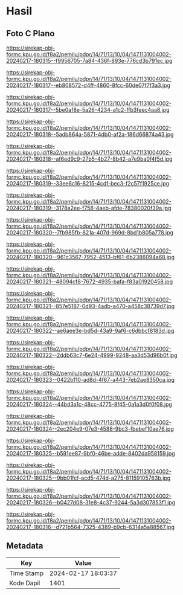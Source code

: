 # Hasil

## Foto C Plano

https://sirekap-obj-formc.kpu.go.id/f8a2/pemilu/pdpr/14/71/13/10/04/1471131004002-20240217-180315--f9956705-7a84-436f-893e-776cd3b791ec.jpg

https://sirekap-obj-formc.kpu.go.id/f8a2/pemilu/pdpr/14/71/13/10/04/1471131004002-20240217-180317--eb808572-d4ff-4860-8fcc-60de07f7f3a3.jpg

https://sirekap-obj-formc.kpu.go.id/f8a2/pemilu/pdpr/14/71/13/10/04/1471131004002-20240217-180317--5be0af8e-5a26-4234-a1c2-ffb3feec4aa8.jpg

https://sirekap-obj-formc.kpu.go.id/f8a2/pemilu/pdpr/14/71/13/10/04/1471131004002-20240217-180318--5adb864a-5871-4db0-af2a-186d66874a43.jpg

https://sirekap-obj-formc.kpu.go.id/f8a2/pemilu/pdpr/14/71/13/10/04/1471131004002-20240217-180318--af6ed9c9-27b5-4b27-8b42-a7e9ba0f4f5d.jpg

https://sirekap-obj-formc.kpu.go.id/f8a2/pemilu/pdpr/14/71/13/10/04/1471131004002-20240217-180319--33ee6c16-8215-4cdf-bec3-f2c57f1925ce.jpg

https://sirekap-obj-formc.kpu.go.id/f8a2/pemilu/pdpr/14/71/13/10/04/1471131004002-20240217-180319--3178a2ee-f758-4aeb-afde-78380020f39a.jpg

https://sirekap-obj-formc.kpu.go.id/f8a2/pemilu/pdpr/14/71/13/10/04/1471131004002-20240217-180320--7fb985fb-821a-407d-969d-8bd1b805a778.jpg

https://sirekap-obj-formc.kpu.go.id/f8a2/pemilu/pdpr/14/71/13/10/04/1471131004002-20240217-180320--961c3567-7952-4513-bf61-6b2386094a68.jpg

https://sirekap-obj-formc.kpu.go.id/f8a2/pemilu/pdpr/14/71/13/10/04/1471131004002-20240217-180321--48094cf8-7672-4935-bafa-f83a01920458.jpg

https://sirekap-obj-formc.kpu.go.id/f8a2/pemilu/pdpr/14/71/13/10/04/1471131004002-20240217-180321--857e5187-0d93-4adb-a470-a458c38739d7.jpg

https://sirekap-obj-formc.kpu.go.id/f8a2/pemilu/pdpr/14/71/13/10/04/1471131004002-20240217-180322--ae6aee3e-bd5d-43a9-9af6-c6dbbcf8183d.jpg

https://sirekap-obj-formc.kpu.go.id/f8a2/pemilu/pdpr/14/71/13/10/04/1471131004002-20240217-180322--2ddb63c7-6e24-4999-9248-aa3d53d96b0f.jpg

https://sirekap-obj-formc.kpu.go.id/f8a2/pemilu/pdpr/14/71/13/10/04/1471131004002-20240217-180323--0422b110-ad8d-4f67-a443-7eb2ae8350ca.jpg

https://sirekap-obj-formc.kpu.go.id/f8a2/pemilu/pdpr/14/71/13/10/04/1471131004002-20240217-180324--44bd3a1c-48cc-4775-8f45-0a1a3d0f0f08.jpg

https://sirekap-obj-formc.kpu.go.id/f8a2/pemilu/pdpr/14/71/13/10/04/1471131004002-20240217-180324--2ec204e9-07e3-4588-9bc3-fbebef10ae76.jpg

https://sirekap-obj-formc.kpu.go.id/f8a2/pemilu/pdpr/14/71/13/10/04/1471131004002-20240217-180325--b591ee87-9bf0-46be-adde-8402da958159.jpg

https://sirekap-obj-formc.kpu.go.id/f8a2/pemilu/pdpr/14/71/13/10/04/1471131004002-20240217-180325--9bb01fcf-acd5-474d-a275-81159105763b.jpg

https://sirekap-obj-formc.kpu.go.id/f8a2/pemilu/pdpr/14/71/13/10/04/1471131004002-20240217-180326--b0427d08-31e8-4c37-9244-5a3d307853f1.jpg

https://sirekap-obj-formc.kpu.go.id/f8a2/pemilu/pdpr/14/71/13/10/04/1471131004002-20240217-180316--d721b564-7325-4389-b9cb-6314a5a88567.jpg


## Metadata

| Key        | Value               |
| ---------- | ------------------- |
| Time Stamp | 2024-02-17 18:03:37 |
| Kode Dapil | 1401                |



